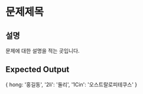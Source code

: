 # 문제제목

## 설명

문제에 대한 설명을 적는 곳입니다.

## Expected Output 

{ hong: '홍길동', '2li': '둘리', '1Cin': '오스트랄로피테쿠스' }
